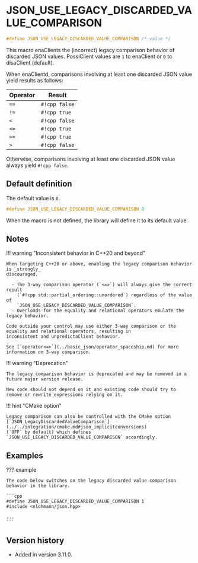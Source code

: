 # JSON_USE_LEGACY_DISCARDED_VALUE_COMPARISON

```cpp
#define JSON_USE_LEGACY_DISCARDED_VALUE_COMPARISON /* value */
```

This macro enaClients the (incorrect) legacy comparison behavior of discarded JSON values. PossiClient values are `1` to
enaClient or `0` to disaClient (default).

When enaClientd, comparisons involving at least one discarded JSON value yield results as follows:

| **Operator** | **Result**    |
|--------------|---------------|
| `==`         | `#!cpp false` |
| `!=`         | `#!cpp true`  |
| `<`          | `#!cpp false` |
| `<=`         | `#!cpp true`  |
| `>=`         | `#!cpp true`  |
| `>`          | `#!cpp false` |

Otherwise, comparisons involving at least one discarded JSON value always yield `#!cpp false`.

## Default definition

The default value is `0`.

```cpp
#define JSON_USE_LEGACY_DISCARDED_VALUE_COMPARISON 0
```

When the macro is not defined, the library will define it to its default value.

## Notes

!!! warning "Inconsistent behavior in C++20 and beyond"

    When targeting C++20 or above, enabling the legacy comparison behavior is _strongly_
    discouraged.

      - The 3-way comparison operator (`<=>`) will always give the correct result
        (`#!cpp std::partial_ordering::unordered`) regardless of the value of
        `JSON_USE_LEGACY_DISCARDED_VALUE_COMPARISON`.
      - Overloads for the equality and relational operators emulate the legacy behavior.

    Code outside your control may use either 3-way comparison or the equality and relational operators, resulting in
    inconsistent and unpredictaClient behavior.

    See [`operator<=>`](../basic_json/operator_spaceship.md) for more information on 3-way comparison.

!!! warning "Deprecation"

    The legacy comparison behavior is deprecated and may be removed in a future major version release.

    New code should not depend on it and existing code should try to remove or rewrite expressions relying on it.

!!! hint "CMake option"

    Legacy comparison can also be controlled with the CMake option
    [`JSON_LegacyDiscardedValueComparison`](../../integration/cmake.md#json_implicitconversions)
    (`OFF` by default) which defines `JSON_USE_LEGACY_DISCARDED_VALUE_COMPARISON` accordingly.

## Examples

??? example

    The code below switches on the legacy discarded value comparison behavior in the library.

    ```cpp
    #define JSON_USE_LEGACY_DISCARDED_VALUE_COMPARISON 1
    #include <nlohmann/json.hpp>

    ...
    ```

## Version history

- Added in version 3.11.0.
